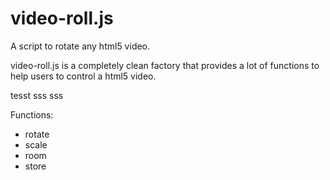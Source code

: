 # video-roll.js
A script to rotate any html5 video.

video-roll.js is a completely clean factory that provides a lot of functions to help users to control a html5 video.

tesst sss  sss


Functions:
- rotate
- scale
- room
- store
